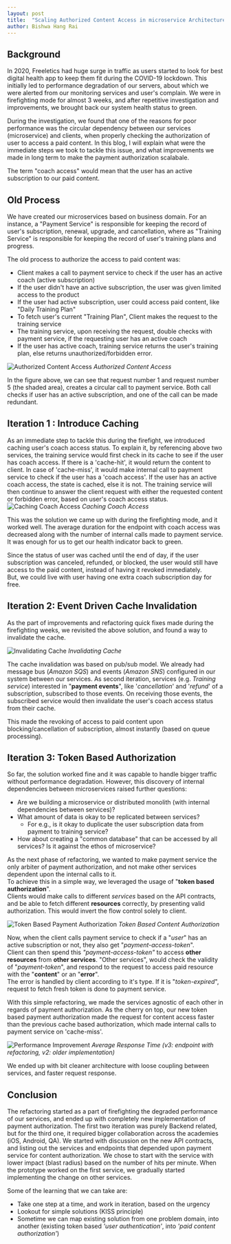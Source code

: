 ```yaml
---
layout: post
title:  "Scaling Authorized Content Access in microservice Architecture"
author: Bishwa Hang Rai
---
```


## Background

In 2020, Freeletics had huge surge in traffic as users started to look for best digital health app to keep them fit during the COVID-19 lockdown.
This initially led to performance degradation of our servers, about which we were alerted from our monitoring services and user's complain.
We were in firefighting mode for almost 3 weeks, and after repetitive investigation and improvements, we brought back our system health status to green.


During the investigation, we found that one of the reasons for poor performance was the circular dependency between our services (microservice) and clients, when properly checking the authorization of user to access a paid content.
In this blog, I will explain what were the immediate steps we took to tackle this issue, and what improvements we made in long term to make the payment authorization scalabale.

The term "coach access" would mean that the user has an active subscription to our paid content.

## Old Process
We have created our microservices based on business domain. For an instance, a "Payment Service" is responsible for keeping the record of user's subscription, renewal, upgrade, and cancellation, where as "Training Service" is responsible for keeping the record of user's training plans and progress.

The old process to authorize the access to paid content was:
* Client makes a call to payment service to check if the user has an active coach (active subscription)
* If the user didn't have an active subscription, the user was given limited access to the product
* If the user had active subscription, user could access paid content, like "Daily Training Plan"
* To fetch user's current "Training Plan", Client makes the request to the training service
* The training service, upon receiving the request, double checks with payment service, if the requesting user has an active coach
* If the user has active coach, training service returns the user's training plan, else returns unauthorized/forbidden error.

![Authorized Content Access](/images/scaling-authorization-of-content/circular-dependency.png)
_Authorized Content Access_


In the figure above, we can see that request number 1 and request number 5 (the shaded area), creates a circular call to payment service. Both call checks if user has an active subscription, and one of the call can be made redundant.


## Iteration 1 : Introduce Caching

As an immediate step to tackle this during the firefight, we introduced caching user's coach access status. To explain it, by referencing above two services, the training service would first check in its cache to see if the user has coach access. If there is a 'cache-hit', it would return the content to client. In case of 'cache-miss', it would make internal call to payment service to check if the user has a 'coach access'. If the user has an active coach access, the state is cached, else it is not.
The training service will then continue to answer the client request with either the requested content or forbidden error, based on user's coach access status.
![Caching Coach Access](/images/scaling-authorization-of-content/cache-internal-call.png)
_Caching Coach Access_

This was the solution we came up with during the firefighting mode, and it worked well. The average duration for the endpoint with coach access was decreased along with the number of internal calls made to payment service. It was enough for us to get our health indicator back to green.

Since the status of user was cached until the end of day, if the user subscription was canceled, refunded, or blocked, the user would still have access to the paid content, instead of having it revoked immediately.  
But, we could live with user having one extra coach subscription day for free.

## Iteration 2: Event Driven Cache Invalidation

As the part of improvements and refactoring quick fixes made during the firefighting weeks, we revisited the above solution, and found a way to invalidate the cache.


![Invalidating Cache ](/images/scaling-authorization-of-content/cache-invalidation.png)
_Invalidating Cache_

The cache invalidation was based on pub/sub model. We already had message bus (_Amazon SQS_) and events (_Amazon SNS_) configured in our system between our services.
As second iteration, services (e.g. _Training service_) interested in "__payment events__", like '_cancellation_' and '_refund_' of a subscription, subscribed to those events. On receiving those events, the subscribed service would then invalidate the user's coach access status from their cache.

This made the revoking of access to paid content upon blocking/cancellation of subscription, almost instantly (based on queue processing).

## Iteration 3: Token Based Authorization

So far, the solution worked fine and it was capable to handle bigger traffic without performance degradation. However, this discovery of internal dependencies between microservices raised further questions:
* Are we building a microservice or distributed monolith (with internal dependencies between services)?
* What amount of data is okay to be replicated between services?
    * For e.g., is it okay to duplicate the user subscription data from payment to training service?
* How about creating a "common database" that can be accessed by all services? Is it against the ethos of microservice?

As the next phase of refactoring, we wanted to make payment service the only arbiter of payment authorization, and not make other services dependent upon the internal calls to it.  
To achieve this in a simple way, we leveraged the usage of "__token based authorization__".  
Clients would make calls to different _services_ based on the API contracts, and be able to fetch different __resources__ correctly, by presenting valid authorization.
This would invert the flow control solely to client.


![Token Based Payment Authorization](/images/scaling-authorization-of-content/token-based-authorization.png)
_Token Based Content Authorization_

Now, when the client calls payment service to check if a "_user_" has an active subscription or not, they also get "_payment-access-token_".  
Client can then spend this _"payment-access-token"_ to access __other resources__ from __other services__. "Other services", would check the validity of "_payment-token_", and respond to the request to access paid resource with the "__content__" or an "__error__".  
The error is handled by client according to it's type. If it is "_token-expired_", request to fetch fresh token is done to payment service.


With this simple refactoring, we made the services agnostic of each other in regards of payment authorization.
As the cherry on top, our new token based payment authorization made the request for content access faster than the previous cache based authorization, which made internal calls to payment service on 'cache-miss'.


![Performance Improvement](/images/scaling-authorization-of-content/performance-graph.png)
_Average Response Time (v3: endpoint with refactoring, v2: older implementation)_


We ended up with bit cleaner architecture with loose coupling between services, and faster request response.
## Conclusion

The refactoring started as a part of firefighting the degraded performance of our services, and ended up with completely new implementation of payment authorization.
The first two iteration was purely Backend related, but for the third one, it required bigger collaboration across the academies (iOS, Android, QA).
We started with discussion on the new API contracts, and listing out the services and endpoints that depended upon payment service for content authorization.
We chose to start with the service with lower impact (blast radius) based on the number of hits per minute. When the prototype worked on the first service, we gradually started implementing the change on other services.

Some of the learning that we can take are:
* Take one step at a time, and work in iteration, based on the urgency
* Lookout for simple solutions (KISS principle)
* Sometime we can map existing solution from one problem domain, into another (existing token based _'user authentication'_, into _'paid content authorization'_)
